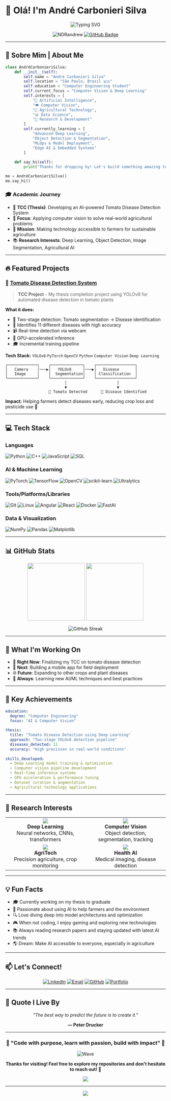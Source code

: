 # 👋 Olá! I'm André Carbonieri Silva

<div align="center">
  
  ![Typing SVG](https://readme-typing-svg.herokuapp.com?font=Fira+Code&size=24&duration=3000&pause=1000&color=2E9EF7&center=true&vCenter=true&multiline=true&width=600&height=100&lines=Computer+Vision+%7C+AI+Researcher;Turning+Images+into+Insights;Building+Smart+Agricultural+Solutions)

</div>

<p align="center">
  <img src="https://komarev.com/ghpvc/?username=NDRandrew&label=Profile%20Views&color=0e75b6&style=flat" alt="NDRandrew" />
  <a href="https://github.com/NDRandrew?tab=followers">
    <img src="https://img.shields.io/github/followers/NDRandrew?label=Followers&style=social" alt="GitHub Badge">
  </a>
</p>

---

## 🚀 Sobre Mim | About Me

```python
class AndréCarbonieriSilva:
    def __init__(self):
        self.name = "André Carbonieri Silva"
        self.location = "São Paulo, Brasil 🇧🇷"
        self.education = "Computer Engineering Student"
        self.current_focus = "Computer Vision & Deep Learning"
        self.interests = [
            "🤖 Artificial Intelligence",
            "👁️ Computer Vision", 
            "🌱 Agricultural Technology",
            "📊 Data Science",
            "🔬 Research & Development"
        ]
        self.currently_learning = [
            "Advanced Deep Learning",
            "Object Detection & Segmentation",
            "MLOps & Model Deployment",
            "Edge AI & Embedded Systems"
        ]
        
    def say_hi(self):
        print("Thanks for dropping by! Let's build something amazing together! 🚀")

me = AndréCarbonieriSilva()
me.say_hi()
```

### 🎓 Academic Journey

- 🔬 **TCC (Thesis)**: Developing an AI-powered Tomato Disease Detection System
- 🌾 **Focus**: Applying computer vision to solve real-world agricultural problems
- 🎯 **Mission**: Making technology accessible to farmers for sustainable agriculture
- 📚 **Research Interests**: Deep Learning, Object Detection, Image Segmentation, Agricultural AI

---

## 🔥 Featured Projects

### 🍅 [Tomato Disease Detection System](https://github.com/NDRandrew/tomato-disease-detection)
> **TCC Project** - My thesis completion project using YOLOv8 for automated disease detection in tomato plants

**What it does:**
- 🎯 Two-stage detection: Tomato segmentation → Disease identification
- 🦠 Identifies 11 different diseases with high accuracy
- 📹 Real-time detection via webcam
- 🚀 GPU-accelerated inference
- 🎓 Incremental training pipeline

**Tech Stack:** `YOLOv8` `PyTorch` `OpenCV` `Python` `Computer Vision` `Deep Learning`

```
┌─────────────┐    ┌──────────────┐    ┌─────────────────┐
│   Camera    │───▶│   YOLOv8     │───▶│   Disease       │
│   Image     │    │  Segmentation│    │ Classification  │
└─────────────┘    └──────────────┘    └─────────────────┘
                          │                      │
                          ▼                      ▼
                   🍅 Tomato Detected      🦠 Disease Identified
```

**Impact:** Helping farmers detect diseases early, reducing crop loss and pesticide use 🌱

---

## 💻 Tech Stack

### Languages
![Python](https://img.shields.io/badge/Python-3776AB?style=for-the-badge&logo=python&logoColor=white)
![C++](https://img.shields.io/badge/C++-00599C?style=for-the-badge&logo=cplusplus&logoColor=white)
![JavaScript](https://img.shields.io/badge/JavaScript-F7DF1E?style=for-the-badge&logo=javascript&logoColor=black)
![SQL](https://img.shields.io/badge/SQL-4479A1?style=for-the-badge&logo=mysql&logoColor=white)

### AI & Machine Learning
![PyTorch](https://img.shields.io/badge/PyTorch-EE4C2C?style=for-the-badge&logo=pytorch&logoColor=white)
![TensorFlow](https://img.shields.io/badge/TensorFlow-FF6F00?style=for-the-badge&logo=tensorflow&logoColor=white)
![OpenCV](https://img.shields.io/badge/OpenCV-5C3EE8?style=for-the-badge&logo=opencv&logoColor=white)
![scikit-learn](https://img.shields.io/badge/scikit--learn-F7931E?style=for-the-badge&logo=scikit-learn&logoColor=white)
![Ultralytics](https://img.shields.io/badge/Ultralytics-00FFFF?style=for-the-badge&logo=yolo&logoColor=black)

### Tools/Platforms/Libraries
![Git](https://img.shields.io/badge/Git-F05032?style=for-the-badge&logo=git&logoColor=white)
![Linux](https://img.shields.io/badge/Linux-FCC624?style=for-the-badge&logo=linux&logoColor=black)
![Angular](https://img.shields.io/badge/Angular-F37626?style=for-the-badge&logo=angular&logoColor=white)
![React](https://img.shields.io/badge/React-F37626?style=for-the-badge&logo=react&logoColor=black)
![Docker](https://img.shields.io/badge/Docker-2496ED?style=for-the-badge&logo=docker&logoColor=white)
![FastAI](https://img.shields.io/badge/FastAI-F37626?style=for-the-badge&logo=fastapi&logoColor=black)

### Data & Visualization
![NumPy](https://img.shields.io/badge/NumPy-013243?style=for-the-badge&logo=numpy&logoColor=white)
![Pandas](https://img.shields.io/badge/Pandas-150458?style=for-the-badge&logo=pandas&logoColor=white)
![Matplotlib](https://img.shields.io/badge/Matplotlib-11557c?style=for-the-badge&logo=python&logoColor=white)

---

## 📊 GitHub Stats

<div align="center">
  
  <img height="180em" src="https://github-readme-stats.vercel.app/api?username=NDRandrew&show_icons=true&theme=tokyonight&include_all_commits=true&count_private=true"/>
  <img height="180em" src="https://github-readme-stats.vercel.app/api/top-langs/?username=NDRandrew&layout=compact&langs_count=8&theme=tokyonight"/>

</div>

<div align="center">
  
  ![GitHub Streak](https://github-readme-streak-stats.herokuapp.com/?user=NDRandrew&theme=tokyonight)
  
</div>

---

## 🎯 What I'm Working On

- 🍅 **Right Now**: Finalizing my TCC on tomato disease detection
- 📱 **Next**: Building a mobile app for field deployment
- 🌐 **Future**: Expanding to other crops and plant diseases
- 🤖 **Always**: Learning new AI/ML techniques and best practices

---

## 🌟 Key Achievements

```yaml
education:
  degree: "Computer Engineering"
  focus: "AI & Computer Vision"
  
thesis:
  title: "Tomato Disease Detection using Deep Learning"
  approach: "Two-stage YOLOv8 detection pipeline"
  diseases_detected: 11
  accuracy: "High precision in real-world conditions"
  
skills_developed:
  - Deep Learning model training & optimization
  - Computer vision pipeline development
  - Real-time inference systems
  - GPU acceleration & performance tuning
  - Dataset curation & augmentation
  - Agricultural technology applications
```

---

## 🔬 Research Interests

<table>
  <tr>
    <td align="center" width="50%">
      <img src="https://img.icons8.com/color/96/000000/artificial-intelligence.png"/>
      <br><b>Deep Learning</b>
      <br>Neural networks, CNNs, transformers
    </td>
    <td align="center" width="50%">
      <img src="https://img.icons8.com/color/96/000000/camera.png"/>
      <br><b>Computer Vision</b>
      <br>Object detection, segmentation, tracking
    </td>
  </tr>
  <tr>
    <td align="center" width="50%">
      <img src="https://img.icons8.com/color/96/000000/plant.png"/>
      <br><b>AgriTech</b>
      <br>Precision agriculture, crop monitoring
    </td>
    <td align="center" width="50%">
      <img src="https://img.icons8.com/color/96/000000/medical-heart.png"/>
      <br><b>Health AI</b>
      <br>Medical imaging, disease detection
    </td>
  </tr>
</table>

---

## 💡 Fun Facts

- 🎓 Currently working on my thesis to graduate
- 🌱 Passionate about using AI to help farmers and the environment
- 🔍 Love diving deep into model architectures and optimization
- 🎮 When not coding, I enjoy gaming and exploring new technologies
- 📚 Always reading research papers and staying updated with latest AI trends
- 🌎 Dream: Make AI accessible to everyone, especially in agriculture

---

## 📫 Let's Connect!

<div align="center">

[![LinkedIn](https://img.shields.io/badge/LinkedIn-0077B5?style=for-the-badge&logo=linkedin&logoColor=white)](https://linkedin.com/in/yourprofile)
[![Email](https://img.shields.io/badge/Email-D14836?style=for-the-badge&logo=gmail&logoColor=white)](mailto:your.email@example.com)
[![GitHub](https://img.shields.io/badge/GitHub-100000?style=for-the-badge&logo=github&logoColor=white)](https://github.com/NDRandrew)
[![Portfolio](https://img.shields.io/badge/Portfolio-FF5722?style=for-the-badge&logo=todoist&logoColor=white)](https://yourportfolio.com)

</div>

---

## 💭 Quote I Live By

<div align="center">
  
  *"The best way to predict the future is to create it."*
  
  **— Peter Drucker**

</div>


---

<div align="center">
  
  ### 🌟 "Code with purpose, learn with passion, build with impact" 🌟
  
  ![Wave](https://raw.githubusercontent.com/mayhemantt/mayhemantt/Update/svg/Bottom.svg)
  
  **Thanks for visiting! Feel free to explore my repositories and don't hesitate to reach out! 🚀**
  
  ![](https://hit.yhype.me/github/profile?user_id=NDRandrew)
  
</div>


---

<p align="center">
  <img src="https://capsule-render.vercel.app/api?type=waving&color=gradient&height=100&section=footer"/>
</p>
